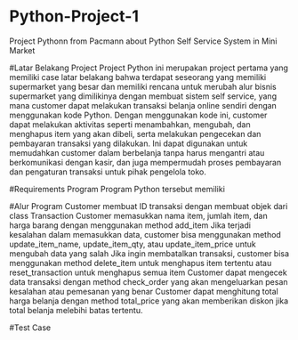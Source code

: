 # Python-Project-1
Project Pythonn from Pacmann about Python Self Service System in Mini Market 

#Latar Belakang Project
Project Python ini merupakan project pertama yang memiliki case latar belakang bahwa terdapat seseorang yang memiliki supermarket yang besar dan memiliki rencana untuk merubah alur bisnis supermarket yang dimilikinya dengan membuat sistem self service, yang mana customer dapat melakukan transaksi belanja online sendiri dengan menggunakan kode Python. Dengan menggunakan kode ini, customer dapat melakukan aktivitas seperti menambahkan, mengubah, dan menghapus item yang akan dibeli, serta melakukan pengecekan dan pembayaran transaksi yang dilakukan. Ini dapat digunakan untuk memudahkan customer dalam berbelanja tanpa harus mengantri atau berkomunikasi dengan kasir, dan juga mempermudah proses pembayaran dan pengaturan transaksi untuk pihak pengelola toko.

#Requirements Program 
Program Python tersebut memiliki 

#Alur Program
Customer membuat ID transaksi dengan membuat objek dari class Transaction
Customer memasukkan nama item, jumlah item, dan harga barang dengan menggunakan method add_item
Jika terjadi kesalahan dalam memasukkan data, customer bisa menggunakan method update_item_name, update_item_qty, atau update_item_price untuk mengubah data yang salah
Jika ingin membatalkan transaksi, customer bisa menggunakan method delete_item untuk menghapus item tertentu atau reset_transaction untuk menghapus semua item
Customer dapat mengecek data transaksi dengan method check_order yang akan mengeluarkan pesan kesalahan atau pemesanan yang benar
Customer dapat menghitung total harga belanja dengan method total_price yang akan memberikan diskon jika total belanja melebihi batas tertentu.

#Test Case

